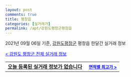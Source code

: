 ```yaml
---
layout: post
comments: true
title: 평창읍
categories: [실거래가]
permalink: /apt/강원도평창군평창읍
---
```


2021년 09월 06일 기준, <a href="/apt/강원도평창군">강원도평창군</a> 평창읍 한달간 실거래 정보

<a style="color: blue;" href="/apt/강원도평창군">< 강원도 평창군 전체 실거래 정보</a>
<!---- start ---->
<table>
  <tr>
    <td colspan="4" style="font-weight: bold;"><a href="/apt/강원도평창군평창읍{name_without_space}">오늘 등록된 실거래 정보가 없습니다</a> &nbsp;&nbsp;&nbsp; <a style="color: blue; font-size: smaller;" href="/apt/강원도평창군평창읍{name_without_space}">면적별 최고가 ></a></td>
  </tr>
    
</table>
<!---- end ---->
    